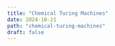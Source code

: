 ```yaml
---
title: "Chemical Turing Machines"
date: 2024-10-21
path: "chemical-turing-machines"
draft: false
---
```





[^1]: Dueñas-Díez, M., & Pérez-Mercader, J. (2019). How Chemistry Computes: Language Recognition by Non-Biochemical Chemical Automata. From Finite Automata to Turing Machines. iScience, 19, 514-526. [https://doi.org/10.1016/j.isci.2019.08.007](https://doi.org/10.1016/j.isci.2019.08.007)

[^2]: Magnasco, M. O. (1997). Chemical Kinetics is Turing Universal. Physical Review Letters, 78(6), 1190-1193. [https://doi.org/10.1103/PhysRevLett.78.1190](https://doi.org/10.1103/PhysRevLett.78.1190)

[^3]: Dueñas-Díez, M., & Pérez-Mercader, J. (2019). Native chemical automata and the thermodynamic interpretation of their experimental accept/reject responses. In The Energetics of Computing in Life and Machines, D.H. Wolpert, C. Kempes, J.A. Grochow, and P.F. Stadler, eds. (SFI Press), pp. 119–139.